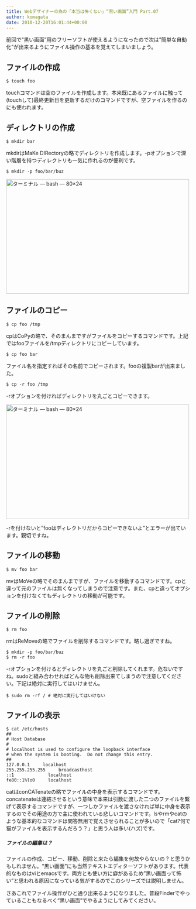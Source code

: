 ```yaml
---
title: Webデザイナーの為の「本当は怖くない」“黒い画面”入門 Part.07
author: komagata
date: 2010-12-20T16:01:44+00:00
---
```


前回で“黒い画面”用のフリーソフトが使えるようになったので次は&#8221;簡単な自動化&#8221;が出来るようにファイル操作の基本を覚えてしまいましょう。

## ファイルの作成

    $ touch foo

touchコマンドは空のファイルを作成します。本来既にあるファイルに触って(touchして)最終更新日を更新するだけのコマンドですが、空ファイルを作るのにも使われます。

## ディレクトリの作成

    $ mkdir bar

mkdirはMaKe DIRectoryの略でディレクトリを作成します。-pオプションで深い階層を持つディレクトリも一気に作れるのが便利です。

    $ mkdir -p foo/bar/buz


  <a href="http://www.flickr.com/photos/komagata/5277162694/" title="ターミナル — bash — 80×24 by komagata, on Flickr"><img src="http://farm6.static.flickr.com/5203/5277162694_308eae9af9.jpg" width="500" height="313" alt="ターミナル — bash — 80×24" /></a>


## ファイルのコピー

    $ cp foo /tmp

cpはCoPyの略で、そのまんまですがファイルをコピーするコマンドです。上記ではfooファイルを/tmpディレクトリにコピーしています。

    $ cp foo bar

ファイル名を指定すればその名前でコピーされます。fooの複製barが出来ました。

    $ cp -r foo /tmp

-rオプションを付ければディレクトリを丸ごとコピーできます。


  <a href="http://www.flickr.com/photos/komagata/5277169482/" title="ターミナル — bash — 80×24 by komagata, on Flickr"><img src="http://farm6.static.flickr.com/5242/5277169482_506bfa2952.jpg" width="500" height="313" alt="ターミナル — bash — 80×24" /></a>


-rを付けないと&#8221;fooはディレクトリだからコピーできないよ&#8221;とエラーが出ています。親切ですね。

## ファイルの移動

    $ mv foo bar

mvはMoVeの略でそのまんまですが、ファイルを移動するコマンドです。cpと違って元のファイルは無くなってしまうので注意です。また、cpと違ってオプションを付けなくてもディレクトリの移動が可能です。

## ファイルの削除

    $ rm foo

rmはReMoveの略でファイルを削除するコマンドです。略し過ぎですね。

    $ mkdir -p foo/bar/buz
    $ rm -r foo

-rオプションを付けるとディレクトリを丸ごと削除してくれます。危ないですね。sudoと組み合わせればどんな物も削除出来てしまうので注意してください。下記は絶対に実行してはいけません。

    $ sudo rm -rf / # 絶対に実行してはいけない

## ファイルの表示

    $ cat /etc/hosts
    ##
    # Host Database
    #
    # localhost is used to configure the loopback interface
    # when the system is booting.  Do not change this entry.
    ##
    127.0.0.1     localhost
    255.255.255.255     broadcasthost
    ::1             localhost
    fe80::1%lo0     localhost

catはconCATenateの略でファイルの中身を表示するコマンドです。concatenateは連結させるという意味で本来は引数に渡した二つのファイルを繋げて表示するコマンドですが、一つしかファイルを渡さなければ単に中身を表示するのでその用途の方で主に使われている悲しいコマンドです。lsやrmやcatのような基本的なコマンドは問答無用で覚えさせられることが多いので「cat?何で猫がファイルを表示するんだろう？」と思う人は多い(ハズ)です。

<div class="tips">
  <h5>
    ファイルの編集は？
  </h5>

  <p>
    ファイルの作成、コピー、移動、削除と来たら編集を何故やらないの？と思うかもしれません。“黒い画面”にも当然テキストエディターソフトがあります。代表的なものはviとemacsです。両方とも使い方に癖があるため&#8221;黒い画面って怖い&#8221;と思われる原因になっている気がするのでこのシリーズでは説明しません。

</div>

さあこれでファイル操作がひと通り出来るようになりました。普段Finderでやっていることもなるべく“黒い画面”でやるようにしてみてください。
